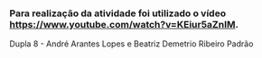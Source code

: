 ### Para realização da atividade foi utilizado o vídeo https://www.youtube.com/watch?v=KEiur5aZnIM.

Dupla 8 - André Arantes Lopes e Beatriz Demetrio Ribeiro Padrão

